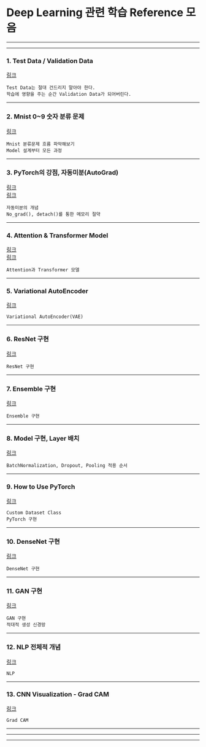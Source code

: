 # Deep Learning 관련 학습 Reference 모음
---
---

### 1. Test Data / Validation Data
[링크](https://www.youtube.com/watch?v=neAJ9eldUWM)   
~~~
Test Data는 절대 건드리지 말아야 한다.   
학습에 영향을 주는 순간 Validation Data가 되어버린다.
~~~

***

### 2. Mnist 0~9 숫자 분류 문제
[링크](https://skettee.github.io/post/neural_network_mnist/)   
~~~
Mnist 분류문제 흐름 파악해보기
Model 설계부터 모든 과정
~~~

***

### 3. PyTorch의 강점, 자동미분(AutoGrad)
[링크](https://tutorials.pytorch.kr/beginner/blitz/autograd_tutorial.html)   
[링크](https://green-late7.tistory.com/48)  
~~~
자동미분의 개념  
No_grad(), detach()를 통한 메모리 절약   
~~~

***

### 4. Attention & Transformer Model
[링크](https://wikidocs.net/22893)   
[링크](https://wikidocs.net/31379)   
~~~
Attention과 Transformer 모델
~~~

***

### 5. Variational AutoEncoder
[링크](https://ratsgo.github.io/generative%20model/2018/01/27/VAE/)   
~~~
Variational AutoEncoder(VAE)
~~~

***

### 6. ResNet 구현
[링크](https://wolfy.tistory.com/243)   
~~~
ResNet 구현
~~~

***

### 7. Ensemble 구현
[링크](https://leechamin.tistory.com/55)   
~~~
Ensemble 구현
~~~

***

### 8. Model 구현, Layer 배치
[링크](https://gaussian37.github.io/dl-concept-order_of_regularization_term/)   
~~~
BatchNormalization, Dropout, Pooling 적용 순서   
~~~

***

### 9. How to Use PyTorch
[링크](https://greeksharifa.github.io/pytorch/2018/11/10/pytorch-usage-03-How-to-Use-PyTorch/#cuda-use-gpu)   
~~~
Custom Dataset Class   
PyTorch 구현   
~~~

***

### 10. DenseNet 구현
[링크](https://wingnim.tistory.com/39)   
~~~
DenseNet 구현
~~~

***

### 11. GAN 구현
[링크](http://www.gisdeveloper.co.kr/?p=8660)   
~~~
GAN 구현   
적대적 생성 신경망   
~~~

***

### 12. NLP 전체적 개념
[링크](https://wikidocs.net/book/2155)   
~~~
NLP  
~~~

***

### 13. CNN Visualization - Grad CAM
[링크](https://www.secmem.org/blog/2020/01/17/gradcam/)   
~~~
Grad CAM
~~~

***
---
---
